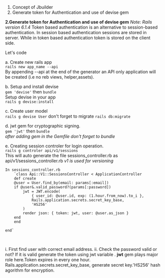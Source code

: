 1. Concept of Jbuilder 
2. Generate token for Authentication and use of devise gem

**2.Generate token for Authentication and use of devise gem**
*Note: Rails version 6.1.4*
Token based authentication is an alternative to session-based authentication. In session based authentication sessions are stored in server. While in token based authentication token is stored on the client side.

Let's code

a. Create new rails app<br>
      `rails new app_name --api`<br>
   By appending --api at the end of the generator an API only application will be created (i.e no reb views, helper,assets).

b. Setup and install devise<br>
       `gem 'devise'` then    `bundle`<br>
       Setup devise in your app <br>
        `rails g devise:install`

c. Create user model <br>
        `rails g devise User` don't forget to migrate `rails db:migrate`<br>

d. jwt gem for cryptographic signing.<br>
        `gem 'jwt'` then `bundle`<br>
    *after adding gem in the Gemfile don't forget to bundle*

e. Creating session controler for login operation.<br>
        `rails g controler api/v1/sessions`<br>
    This will auto generate the file sessions_controller.rb as api/v1/sessions_controller.rb
    *v1 is used for versioning*<br>

    In sessions_controller.rb 
        `class Api::V1::SessionsController < ApplicationController
        def create
        @user = User.find_by(email: params[:email])
        if @user&.valid_password?(params[:password])
            jwt = JWT.encode(
                { user_id: @user.id, exp: (1.hour.from_now).to_i },
                Rails.application.secrets.secret_key_base,      
                'HS256'
            )
            render json: { token: jwt, user: @user.as_json }
        end
        end
        
    end`
<br>

i. First find user with correct email address. 
ii. Check the password valid or not? If it is valid generate the token using jwt variable . **jwt** gem plays major role here.Token expires in every one hour.  Rails.application.secrets.secret_key_base, generate secret key.'HS256' hash agorithm for encryption.
